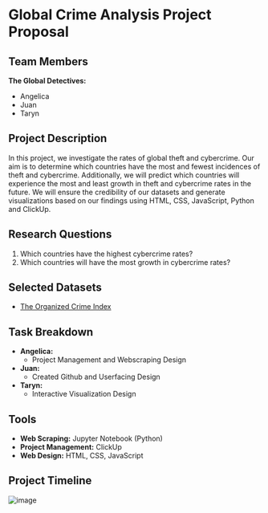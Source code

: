 # Global Crime Analysis Project Proposal

## Team Members
**The Global Detectives:**  
- Angelica
- Juan
- Taryn

## Project Description
In this project, we investigate the rates of global theft and cybercrime. Our aim is to determine which countries have the most and fewest incidences of theft and cybercrime. Additionally, we will predict which countries will experience the most and least growth in theft and cybercrime rates in the future. We will ensure the credibility of our datasets and generate visualizations based on our findings using HTML, CSS, JavaScript, Python and ClickUp.

## Research Questions
1. Which countries have the highest cybercrime rates?
3. Which countries will have the most growth in cybercrime rates?

## Selected Datasets
- [The Organized Crime Index](https://ocindex.net/rankings?f=rankings&view=List)

## Task Breakdown
- **Angelica:**
  - Project Management and Webscraping Design
- **Juan:**
  - Created Github and Userfacing Design
- **Taryn:**
  - Interactive Visualization Design

## Tools
- **Web Scraping:** Jupyter Notebook (Python)
- **Project Management:** ClickUp
- **Web Design:** HTML, CSS, JavaScript

## Project Timeline
![image](https://github.com/JuannnHerrera/Group-Project-4/assets/152451436/5b9c611e-b63e-4938-981a-a6af83eb9add)
